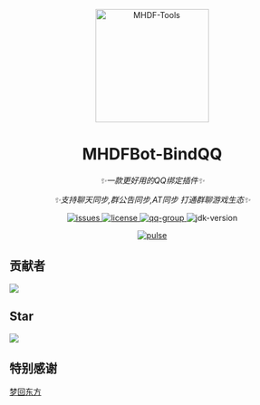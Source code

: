 <!--suppress HtmlDeprecatedAttribute, HtmlDeprecatedAttribute -->
<p align="center">
   <img src="https://pic.imgdb.cn/item/665c036bd9c307b7e9170568.png" width="200" height="200" alt="MHDF-Tools">
</p>

<div align="center">

# M[]()HDFBot-BindQQ

_✨一款更好用的QQ绑定插件✨_

_✨支持聊天同步,群公告同步,AT同步 打通群聊游戏生态✨_
</div>

<p align="center">
    <a href="https://github.com/Love-MHDF/MHDFBot-BindQQ/issues">
        <img src="https://img.shields.io/github/issues/Love-MHDF/MHDFBot-BindQQ?style=flat-square" alt="issues">
    </a>
    <a href="https://github.com/Love-MHDF/MHDFBot-BindQQ/blob/main/LICENSE">
        <img src="https://img.shields.io/github/license/Love-MHDF/MHDFBot-BindQQ?style=flat-square" alt="license">
    </a>
    <a href="https://qm.qq.com/cgi-bin/qm/qr?k=T047YB6lHNMMcMuVlK_hGBcT5HNESxMA&jump_from=webapi&authKey=0/IFGIO6xLjjHB2YKF7laLxkKWbtWbDhb1lt//m7GgbElJSWdRZ8RjbWzSsufkO6">
        <img src="https://img.shields.io/badge/QQ群-129139830-brightgreen?style=flat-square" alt="qq-group">
    </a>
    <img src="https://img.shields.io/badge/JDK-17+-brightgreen?style=flat-square" alt="jdk-version">
</p>

<div align="center">
    <a href="https://github.com/Love-MHDF/MHDFBot-BindQQ/pulse">
        <img src="https://repobeats.axiom.co/api/embed/3f95c6a2c3be7b29d95016a78315ffb542c0c5dd.svg" alt="pulse">
    </a>
</div>

## 贡献者

[![](https://stg.contrib.rocks/image?repo=Love-MHDF/MHDFBot-BindQQ)](https://stg.contrib.rocks/image?repo=Love-MHDF/MHDFBot-BindQQ)

## Star

[![](https://starchart.cc/Love-MHDF/MHDFBot-BindQQ.svg?variant=adaptive)](https://starchart.cc/Love-MHDF/MHDFBot-BindQQ)

## 特别感谢

<div>
    <a href="https://www.mhdf.love/">梦回东方</a>
</div>
